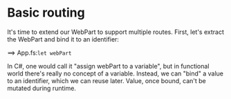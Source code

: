 # Basic routing

It's time to extend our WebPart to support multiple routes.
First, let's extract the WebPart and bind it to an identifier:

==> App.fs:`let webPart`

In C#, one would call it "assign webPart to a variable", but in functional world there's really no concept of a variable. Instead, we can "bind" a value to an identifier, which we can reuse later.
Value, once bound, can't be mutated during runtime.
